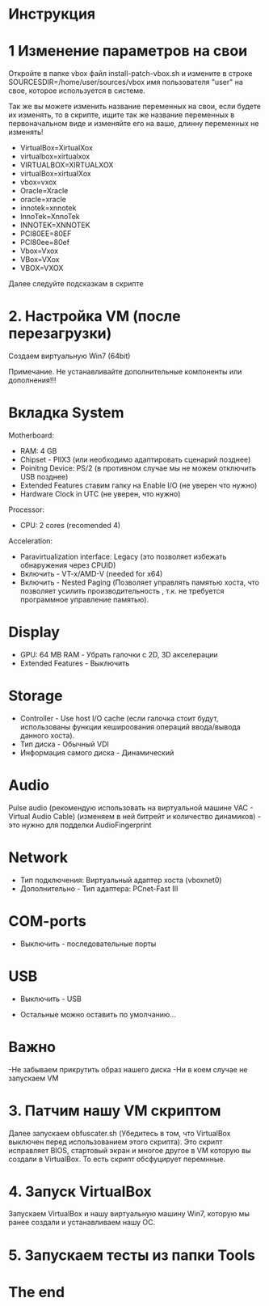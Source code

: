 # Инструкция

# 1 Изменение параметров на свои

Откройте в папке vbox файл install-patch-vbox.sh и измените в строке SOURCESDIR=/home/user/sources/vbox имя пользователя "user" на свое, которое используется в системе.

Так же вы можете изменить название переменных на свои, если будете их изменять, то в скрипте, ищите так же название переменных в первоначальном виде и изменяйте его на ваше, длинну переменных не изменять! 

- VirtualBox=XirtualXox
- virtualbox=xirtualxox
- VIRTUALBOX=XIRTUALXOX
- virtualBox=xirtualXox
- vbox=vxox
- Oracle=Xracle
- oracle=xracle
- innotek=xnnotek
- InnoTek=XnnoTek
- INNOTEK=XNNOTEK
- PCI80EE=80EF
- PCI80ee=80ef
- Vbox=Vxox
- VBox=VXox
- VBOX=VXOX

Далее следуйте подсказкам в скрипте


# 2. Настройка VM (после перезагрузки)

Создаем виртуальную Win7 (64bit)

Примечание. Не устанавливайте дополнительные компоненты или дополнения!!!

# Вкладка System

Motherboard:

- RAM: 4 GB
- Chipset - PIIX3                                     (или необходимо адаптировать сценарий позднее)
- Poinitng Device: PS/2                               (в противном случае мы не можем отключить USB позднее)
- Extended Features ставим галку на Enable I/O        (не уверен что нужно)
- Hardware Clock in UTC                               (не уверен, что нужно)

Processor:
- CPU: 2 cores                                        (recomended 4)

Acceleration:
- Paravirtualization interface: Legacy                (это позволяет избежать обнаружения через CPUID)
- Включить - VT-x/AMD-V                               (needed for x64)
- Включить - Nested Paging                            (Позволяет управлять памятью хоста, что позволяет усилить производительность , т.к. не требуется программное управление памятью).

# Display
- GPU: 64 MB RAM - Убрать галочки с 2D, 3D акселерации
- Extended Features - Выключить

# Storage
- Controller - Use host I/O cache                     (если галочка стоит будут, использованы функции кешироования операций ввода/вывода данного хоста).
- Тип диска - Обычный VDI
- Информация самого диска - Динамический

# Audio
Pulse audio (рекомендую использовать на виртуальной машине VAC - Virtual Audio Cable) (изменяем в ней битрейт и количество динамиков) - это нужно для подделки AudioFingerprint

# Network
- Тип подключения: Виртуальный адаптер хоста (vboxnet0) 
- Дополнительно - Тип адаптера: PCnet-Fast III

# COM-ports
- Выключить - последовательные порты

# USB
- Выключить - USB

- Остальные можно оставить по умолчанию...

# Важно

-Не забываем прикрутить образ нашего диска
-Ни в коем случае не запускаем VM

# 3. Патчим нашу VM скриптом
Далее запускаем obfuscater.sh  (Убедитесь в том, что VirtualBox выключен перед использованием этого скрипта).
Это скрипт исправляет BIOS, стартовый экран и многое другое в VM которую вы создали в VirtualBox. То есть скрипт обсфуцирует перемнные.

# 4. Запуск VirtualBox 
Запускаем VirtualBox и нашу виртуальную машину Win7, которую мы ранее создали и устанавливаем нашу ОС.

# 5. Запускаем тесты из папки Tools

# The end
